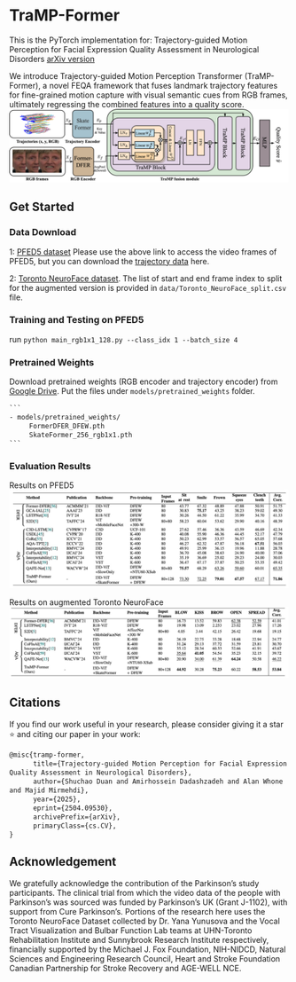 # TraMP-Former
This is the PyTorch implementation for: Trajectory-guided Motion Perception for Facial Expression Quality Assessment in Neurological Disorders
[arXiv version](https://arxiv.org/abs/2504.09530)


We introduce Trajectory-guided Motion Perception Transformer (TraMP-Former), a novel FEQA framework that fuses landmark trajectory features for fine-grained motion capture with visual semantic cues from RGB frames, ultimately regressing the combined features into a quality score.
![pipeline](imgs/pipeline.png)


## Get Started

### Data Download

1: [PFED5 dataset](https://github.com/shuchaoduan/QAFE-Net)
Please use the above link to access the video frames of PFED5, but you can download the [trajectory data](https://drive.google.com/file/d/1Hw_Bkf2yzGbvGobtb2Rr8NkjyfvueHLF/view?usp=sharing) here.

2: [Toronto NeuroFace dataset](https://slp.utoronto.ca/faculty/yana-yunusova/speech-production-lab/datasets/). 
The list of start and end frame index to split for the augmented version is provided in `data/Toronto_NeuroFace_split.csv` file. 

### Training and Testing on PFED5
run ```python main_rgb1x1_128.py --class_idx 1 --batch_size 4```

### Pretrained Weights
Download pretrained weights (RGB encoder and trajectory encoder) from [Google Drive](https://drive.google.com/drive/folders/1BM9wnYs2_n8Y57Nb5RCSzHeV9weR9MVN?usp=sharing). Put the files under `models/pretrained_weights` folder.

	```
	- models/pretrained_weights/
		 FormerDFER_DFEW.pth
		 SkateFormer_256_rgb1x1.pth
	```
 
 ### Evaluation Results
Results on PFED5
![results_pfed5](imgs/Results_PFED5.jpg)

Results on augmented Toronto NeuroFace
![results_toronto](imgs/Results_Toronto.jpg)

## Citations
If you find our work useful in your research, please consider giving it a star ⭐ and citing our paper in your work:

```
@misc{tramp-former,
      title={Trajectory-guided Motion Perception for Facial Expression Quality Assessment in Neurological Disorders}, 
      author={Shuchao Duan and Amirhossein Dadashzadeh and Alan Whone and Majid Mirmehdi},
      year={2025},
      eprint={2504.09530},
      archivePrefix={arXiv},
      primaryClass={cs.CV},
}

```

## Acknowledgement
We gratefully acknowledge the contribution of the Parkinson’s study participants. The clinical trial from which the video data of the people with Parkinson’s was sourced was funded by Parkinson’s UK (Grant J-1102), with support from Cure Parkinson’s. Portions of the research here uses the Toronto NeuroFace Dataset collected by Dr. Yana Yunusova and the Vocal Tract Visualization and Bulbar Function Lab teams at UHN-Toronto Rehabilitation Institute and Sunnybrook Research Institute respectively, financially supported by the Michael J. Fox Foundation, NIH-NIDCD, Natural Sciences and Engineering Research Council, Heart and Stroke Foundation Canadian Partnership for Stroke Recovery and AGE-WELL NCE.







